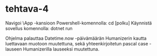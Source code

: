 # tehtava-4
Navigoi \App -kansioon Powershell-komennolla: cd [polku]
Käynnistä sovellus komennolla: dotnet run

Ohjelma palauttaa Datetime.now -päivämäärän Humanizerin kautta luettavaan muotoon muutettuna, sekä yhteenkirjoitetun pascal case -lauseen Humanizerilla lauseeksi muutettuna.
